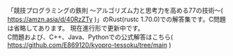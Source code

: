 「競技プログラミングの鉄則 〜アルゴリズム力と思考力を高める77の技術〜( https://amzn.asia/d/40RzZTy )」のRust(rustc 1.70.0)での解答集です。C問題は省略してあります。
現在進行形で更新中です。  
C問題および、C++、Java、Pythonでの公式解答はこちら( https://github.com/E869120/kyopro-tessoku/tree/main )
